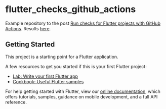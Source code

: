 # flutter_checks_github_actions

Example repository to the post [Run checks for Flutter projects with GitHub Actions](https://dev.to/arthurdenner/run-checks-for-flutter-projects-with-github-actions-7ld). Results [here](https://github.com/arthurdenner/flutter_checks_github_actions/pull/1).

## Getting Started

This project is a starting point for a Flutter application.

A few resources to get you started if this is your first Flutter project:

- [Lab: Write your first Flutter app](https://flutter.dev/docs/get-started/codelab)
- [Cookbook: Useful Flutter samples](https://flutter.dev/docs/cookbook)

For help getting started with Flutter, view our
[online documentation](https://flutter.dev/docs), which offers tutorials,
samples, guidance on mobile development, and a full API reference.
